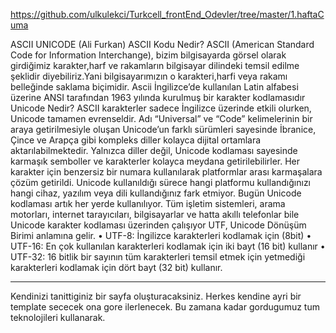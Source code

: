 https://github.com/ulkulekci/Turkcell_frontEnd_Odevler/tree/master/1.haftaCuma

ASCII UNICODE  (Ali Furkan)
ASCII Kodu Nedir?
ASCII (American Standard Code for Information Interchange), bizim bilgisayarda görsel olarak girdiğimiz karakter,harf ve rakamların bilgisayar dilindeki temsil edilme şeklidir diyebiliriz.Yani bilgisayarımızın o karakteri,harfi veya rakamı belleğinde saklama biçimidir.
Ascii İngilizce’de kullanılan Latin alfabesi üzerine ANSI tarafından 1963 yılında kurulmuş bir karakter kodlamasıdır
Unicode Nedir?
ASCII karakterler sadece İngilizce üzerinde etkili olurken, Unicode tamamen evrenseldir. Adı “Universal” ve “Code” kelimelerinin bir araya getirilmesiyle oluşan Unicode’un farklı sürümleri sayesinde İbranice, Çince ve Arapça gibi kompleks diller kolayca dijital ortamlara aktarılabilmektedir. Yalnızca diller değil, Unicode kodlaması sayesinde karmaşık semboller ve karakterler kolayca meydana getirilebilirler.
Her karakter için benzersiz bir numara kullanılarak platformlar arası karmaşalara çözüm getirildi. Unicode kullanıldığı sürece hangi platformu kullandığınızı hangi cihaz, yazılım veya dili kullandığınız fark etmiyor.
 Bugün Unicode kodlaması artık her yerde kullanılıyor. Tüm işletim sistemleri, arama motorları, internet tarayıcıları, bilgisayarlar ve hatta akıllı telefonlar bile Unicode karakter kodlaması üzerinden çalışıyor
UTF, Unicode Dönüşüm Birimi anlamına gelir.
•	UTF-8: İngilizce karakterleri kodlamak için (8bit)
•	UTF-16: En çok kullanılan karakterleri kodlamak için iki bayt (16 bit) kullanır
•	UTF-32: 16 bitlik bir sayının tüm karakterleri temsil etmek için yetmediği karakterleri kodlamak için dört bayt (32 bit) kullanır.
*************************************************
Kendinizi tanittiginiz bir sayfa oluşturacaksiniz. Herkes kendine ayri bir template sececek ona gore ilerlenecek.
Bu zamana kadar gordugumuz tum teknolojileri kullanarak.